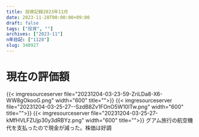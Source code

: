 ```yaml
---
title: 投資記録2023年11月
date: 2023-11-28T00:00:00+09:00
draft: false
tags: ["投資", ""]
archives: ["2023-11"]
n年日記: ["1128"]
slug: 340927
---
```


# 現在の評価額

{{< imgresourceserver file="20231204-03-23-59-ZriLDa8-X6-WW8gOkooG.png" width="600" title="">}}
{{< imgresourceserver file="20231204-03-25-27--SzdB8Zv1FOnO5W10lTw.png" width="600" title="">}}
{{< imgresourceserver file="20231204-03-25-27-kMfHVLFZUjp30y3dRBYz.png" width="600" title="">}}
グアム旅行の航空機代を支払ったので現金が減った。株価は好調
